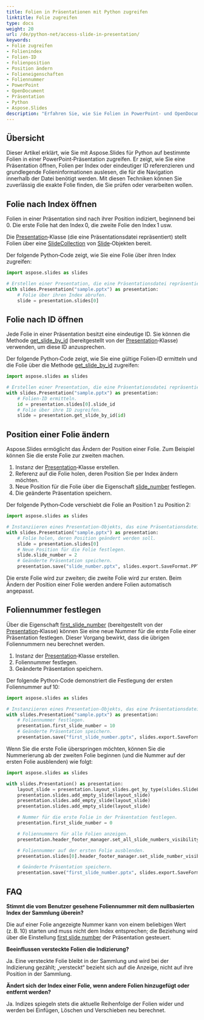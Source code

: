 ```yaml
---
title: Folien in Präsentationen mit Python zugreifen
linktitle: Folie zugreifen
type: docs
weight: 20
url: /de/python-net/access-slide-in-presentation/
keywords:
- Folie zugreifen
- Folienindex
- Folien-ID
- Folienposition
- Position ändern
- Folieneigenschaften
- Foliennummer
- PowerPoint
- OpenDocument
- Präsentation
- Python
- Aspose.Slides
description: "Erfahren Sie, wie Sie Folien in PowerPoint- und OpenDocument‑Präsentationen mit Aspose.Slides für Python via .NET zugreifen und verwalten. Steigern Sie die Produktivität mit Code‑Beispielen."
---
```


## **Übersicht**

Dieser Artikel erklärt, wie Sie mit Aspose.Slides für Python auf bestimmte Folien in einer PowerPoint‑Präsentation zugreifen. Er zeigt, wie Sie eine Präsentation öffnen, Folien per Index oder eindeutiger ID referenzieren und grundlegende Folieninformationen auslesen, die für die Navigation innerhalb der Datei benötigt werden. Mit diesen Techniken können Sie zuverlässig die exakte Folie finden, die Sie prüfen oder verarbeiten wollen.

## **Folie nach Index öffnen**

Folien in einer Präsentation sind nach ihrer Position indiziert, beginnend bei 0. Die erste Folie hat den Index 0, die zweite Folie den Index 1 usw.

Die [Presentation](https://reference.aspose.com/slides/python-net/aspose.slides/presentation/)‑Klasse (die eine Präsentationsdatei repräsentiert) stellt Folien über eine [SlideCollection](https://reference.aspose.com/slides/python-net/aspose.slides/slidecollection/) von [Slide](https://reference.aspose.com/slides/python-net/aspose.slides/slide/)‑Objekten bereit.

Der folgende Python‑Code zeigt, wie Sie eine Folie über ihren Index zugreifen:

```python
import aspose.slides as slides

# Erstellen einer Presentation, die eine Präsentationsdatei repräsentiert.
with slides.Presentation("sample.pptx") as presentation:
    # Folie über ihren Index abrufen.
    slide = presentation.slides[0]
```

## **Folie nach ID öffnen**

Jede Folie in einer Präsentation besitzt eine eindeutige ID. Sie können die Methode [get_slide_by_id](https://reference.aspose.com/slides/python-net/aspose.slides/presentation/get_slide_by_id/) (bereitgestellt von der [Presentation](https://reference.aspose.com/slides/python-net/aspose.slides/presentation/)‑Klasse) verwenden, um diese ID anzusprechen.

Der folgende Python‑Code zeigt, wie Sie eine gültige Folien‑ID ermitteln und die Folie über die Methode [get_slide_by_id](https://reference.aspose.com/slides/python-net/aspose.slides/presentation/get_slide_by_id/) zugreifen:

```python
import aspose.slides as slides

# Erstellen einer Presentation, die eine Präsentationsdatei repräsentiert.
with slides.Presentation("sample.pptx") as presentation:
    # Folien‑ID ermitteln.
    id = presentation.slides[0].slide_id
    # Folie über ihre ID zugreifen.
    slide = presentation.get_slide_by_id(id)
```

## **Position einer Folie ändern**

Aspose.Slides ermöglicht das Ändern der Position einer Folie. Zum Beispiel können Sie die erste Folie zur zweiten machen.

1. Instanz der [Presentation](https://reference.aspose.com/slides/python-net/aspose.slides/presentation/)‑Klasse erstellen.  
2. Referenz auf die Folie holen, deren Position Sie per Index ändern möchten.  
3. Neue Position für die Folie über die Eigenschaft [slide_number](https://reference.aspose.com/slides/python-net/aspose.slides/slide/slide_number/) festlegen.  
4. Die geänderte Präsentation speichern.

Der folgende Python‑Code verschiebt die Folie an Position 1 zu Position 2:

```python
import aspose.slides as slides

# Instanziieren eines Presentation‑Objekts, das eine Präsentationsdatei repräsentiert.
with slides.Presentation("sample.pptx") as presentation:
    # Folie holen, deren Position geändert werden soll.
    slide = presentation.slides[0]
    # Neue Position für die Folie festlegen.
    slide.slide_number = 2
    # Geänderte Präsentation speichern.
    presentation.save("slide_number.pptx", slides.export.SaveFormat.PPTX)
```

Die erste Folie wird zur zweiten; die zweite Folie wird zur ersten. Beim Ändern der Position einer Folie werden andere Folien automatisch angepasst.

## **Foliennummer festlegen**

Über die Eigenschaft [first_slide_number](https://reference.aspose.com/slides/python-net/aspose.slides/presentation/first_slide_number/) (bereitgestellt von der [Presentation](https://reference.aspose.com/slides/python-net/aspose.slides/presentation/)‑Klasse) können Sie eine neue Nummer für die erste Folie einer Präsentation festlegen. Dieser Vorgang bewirkt, dass die übrigen Foliennummern neu berechnet werden.

1. Instanz der [Presentation](https://reference.aspose.com/slides/python-net/aspose.slides/presentation/)‑Klasse erstellen.  
2. Foliennummer festlegen.  
3. Geänderte Präsentation speichern.

Der folgende Python‑Code demonstriert die Festlegung der ersten Foliennummer auf 10:

```python
import aspose.slides as slides

# Instanziieren eines Presentation‑Objekts, das eine Präsentationsdatei repräsentiert.
with slides.Presentation("sample.pptx") as presentation:
    # Foliennummer festlegen.
    presentation.first_slide_number = 10
    # Geänderte Präsentation speichern.
    presentation.save("first_slide_number.pptx", slides.export.SaveFormat.PPTX)
```

Wenn Sie die erste Folie überspringen möchten, können Sie die Nummerierung ab der zweiten Folie beginnen (und die Nummer auf der ersten Folie ausblenden) wie folgt:

```python
import aspose.slides as slides

with slides.Presentation() as presentation:
    layout_slide = presentation.layout_slides.get_by_type(slides.SlideLayoutType.BLANK)
    presentation.slides.add_empty_slide(layout_slide)
    presentation.slides.add_empty_slide(layout_slide)
    presentation.slides.add_empty_slide(layout_slide)

    # Nummer für die erste Folie in der Präsentation festlegen.
    presentation.first_slide_number = 0

    # Foliennummern für alle Folien anzeigen.
    presentation.header_footer_manager.set_all_slide_numbers_visibility(True)

    # Foliennummer auf der ersten Folie ausblenden.
    presentation.slides[0].header_footer_manager.set_slide_number_visibility(False)

    # Geänderte Präsentation speichern.
    presentation.save("first_slide_number.pptx", slides.export.SaveFormat.PPTX)
```

## **FAQ**

**Stimmt die vom Benutzer gesehene Foliennummer mit dem nullbasierten Index der Sammlung überein?**

Die auf einer Folie angezeigte Nummer kann von einem beliebigen Wert (z. B. 10) starten und muss nicht dem Index entsprechen; die Beziehung wird über die Einstellung [first slide number](https://reference.aspose.com/slides/python-net/aspose.slides/presentation/first_slide_number/) der Präsentation gesteuert.

**Beeinflussen versteckte Folien die Indizierung?**

Ja. Eine versteckte Folie bleibt in der Sammlung und wird bei der Indizierung gezählt; „versteckt“ bezieht sich auf die Anzeige, nicht auf ihre Position in der Sammlung.

**Ändert sich der Index einer Folie, wenn andere Folien hinzugefügt oder entfernt werden?**

Ja. Indizes spiegeln stets die aktuelle Reihenfolge der Folien wider und werden bei Einfügen, Löschen und Verschieben neu berechnet.